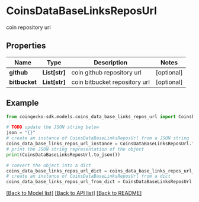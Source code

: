 # CoinsDataBaseLinksReposUrl

coin repository url

## Properties

Name | Type | Description | Notes
------------ | ------------- | ------------- | -------------
**github** | **List[str]** | coin github repository url | [optional] 
**bitbucket** | **List[str]** | coin bitbucket repository url | [optional] 

## Example

```python
from coingecko-sdk.models.coins_data_base_links_repos_url import CoinsDataBaseLinksReposUrl

# TODO update the JSON string below
json = "{}"
# create an instance of CoinsDataBaseLinksReposUrl from a JSON string
coins_data_base_links_repos_url_instance = CoinsDataBaseLinksReposUrl.from_json(json)
# print the JSON string representation of the object
print(CoinsDataBaseLinksReposUrl.to_json())

# convert the object into a dict
coins_data_base_links_repos_url_dict = coins_data_base_links_repos_url_instance.to_dict()
# create an instance of CoinsDataBaseLinksReposUrl from a dict
coins_data_base_links_repos_url_from_dict = CoinsDataBaseLinksReposUrl.from_dict(coins_data_base_links_repos_url_dict)
```
[[Back to Model list]](../README.md#documentation-for-models) [[Back to API list]](../README.md#documentation-for-api-endpoints) [[Back to README]](../README.md)


